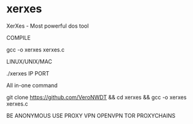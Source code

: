 # xerxes
XerXes - Most powerful dos tool

COMPILE

gcc -o xerxes xerxes.c

LINUX/UNIX/MAC

./xerxes IP PORT

All in-one command

git clone https://github.com/VeroNWDT && cd xerxes && gcc -o xerxes xerxes.c

BE ANONYMOUS
USE PROXY VPN OPENVPN TOR PROXYCHAINS
